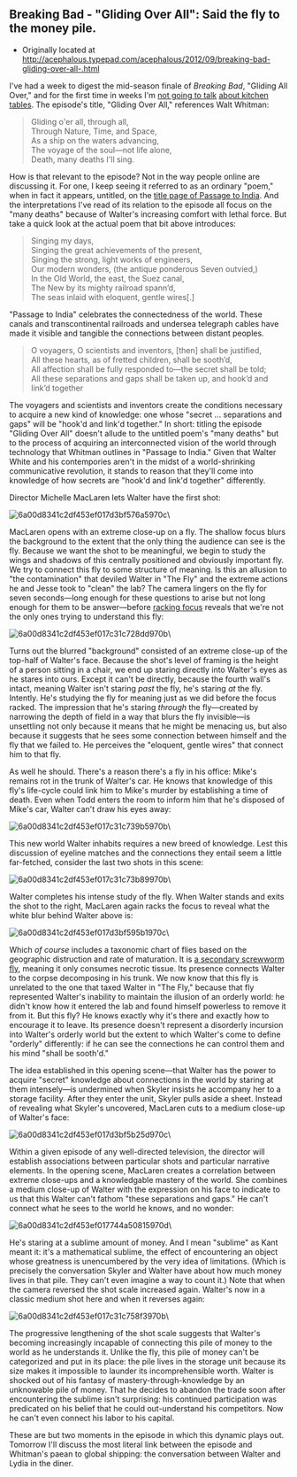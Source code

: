 ## Breaking Bad - "Gliding Over All": Said the fly to the money pile.

 * Originally located at http://acephalous.typepad.com/acephalous/2012/09/breaking-bad-gliding-over-all-.html

I've had a week to digest the mid-season finale of *Breaking Bad*, "Gliding All Over," and for the first time in weeks I'm [not going to talk](http://www.lawyersgunsmoneyblog.com/2012/08/realism-and-bad-manners-in-breaking-bad) [about kitchen tables](http://www.lawyersgunsmoneyblog.com/2012/08/breaking-bad-say-my-name-or-fine-maybe-dont-even-acknowledge-i-exist). The episode's title, "Gliding Over All," references Walt Whitman:

> Gliding o'er all, through all,  
> Through Nature, Time, and Space,  
> As a ship on the waters advancing,  
> The voyage of the soul—not life alone,  
> Death, many deaths I'll sing.  

How is that relevant to the episode? Not in the way people online are discussing it. For one, I keep seeing it referred to as an ordinary "poem," when in fact it appears, untitled, on the [title page of Passage to India](http://books.google.com/books?id=0uIIAAAAQAAJ&amp;lpg=RA2-PA1&amp;ots=TN83uFKNih&amp;dq=whitman%20%22passage%20to%20india%22%20%22gliding%20o'er%20all%22&amp;pg=RA2-PA1#v=onepage&amp;q=whitman%20%22passage%20to%20india%22%20%22gliding%20o'er%20all%22&amp;f=false). And the interpretations I've read of its relation to the episode all focus on the "many deaths" because of Walter's increasing comfort with lethal force. But take a quick look at the actual poem that bit above introduces:

> Singing my days,  
> Singing the great achievements of the present,  
> Singing the strong, light works of engineers,  
> Our modern wonders, (the antique ponderous Seven outvied,)  
> In the Old World, the east, the Suez canal,  
> The New by its mighty railroad spann’d,  
> The seas inlaid with eloquent, gentle wires[.]  

"Passage to India" celebrates the connectedness of the world. These canals and transcontinental railroads and undersea telegraph cables have made it visible and tangible the connections between distant peoples.

> O voyagers, O scientists and inventors, [then] shall be justified,  
> All these hearts, as of fretted children, shall be sooth’d,  
> All affection shall be fully responded to—the secret shall be told;  
> All these separations and gaps shall be taken up, and hook’d and link’d together  

The voyagers and scientists and inventors create the conditions necessary to acquire a new kind of knowledge: one whose "secret ... separations and gaps" will be "hook'd and link'd together." In short: titling the episode "Gliding Over All" doesn't allude to the untitled poem's "many deaths" but to the process of acquiring an interconnected vision of the world through technology that Whitman outlines in "Passage to India." Given that Walter White and his contempories aren't in the midst of a world-shrinking communicative revolution, it stands to reason that they'll come into knowledge of how secrets are "hook'd and link'd together" differently.

Director Michelle MacLaren lets Walter have the first shot:

![6a00d8341c2df453ef017d3bf576a5970c](images/tv/breaking-bad-gliding-over-all-1/6a00d8341c2df453ef017d3bf576a5970c.jpg)\ 

MacLaren opens with an extreme close-up on a fly. The shallow focus blurs the background to the extent that the only thing the audience can see is the fly. Because we want the shot to be meaningful, we begin to study the wings and shadows of this centrally positioned and obviously important fly. We try to connect this fly to some structure of meaning. Is this an allusion to "the contamination" that deviled Walter in "The Fly" and the extreme actions he and Jesse took to "clean" the lab? The camera lingers on the fly for seven seconds—long enough for these questions to arise but not long enough for them to be answer—before [racking focus](http://classes.yale.edu/film-analysis/htmfiles/cinematography.htm#53908) reveals that we're not the only ones trying to understand this fly:

![6a00d8341c2df453ef017c31c728dd970b](images/tv/breaking-bad-gliding-over-all-1/6a00d8341c2df453ef017c31c728dd970b.jpg)\ 

Turns out the blurred "background" consisted of an extreme close-up of the top-half of Walter's face. Because the shot's level of framing is the height of a person sitting in a chair, we end up staring directly into Walter's eyes as he stares into ours. Except it can't be directly, because the fourth wall's intact, meaning Walter isn't staring *past* the fly, he's staring *at* the fly. Intently. He's studying the fly for meaning just as we did before the focus racked. The impression that he's staring *through* the fly—created by narrowing the depth of field in a way that blurs the fly invisible—is unsettling not only because it means that he might be menacing us, but also because it suggests that he sees some connection between himself and the fly that we failed to. He perceives the "eloquent, gentle wires" that connect him to that fly.

As well he should. There's a reason there's a fly in his office: Mike's remains rot in the trunk of Walter's car. He knows that knowledge of this fly's life-cycle could link him to Mike's murder by establishing a time of death. Even when Todd enters the room to inform him that he's disposed of Mike's car, Walter can't draw his eyes away:

![6a00d8341c2df453ef017c31c739b5970b](images/tv/breaking-bad-gliding-over-all-1/6a00d8341c2df453ef017c31c739b5970b.jpg)\ 

This new world Walter inhabits requires a new breed of knowledge. Lest this discussion of eyeline matches and the connections they entail seem a little far-fetched, consider the last two shots in this scene:

![6a00d8341c2df453ef017c31c73b89970b](images/tv/breaking-bad-gliding-over-all-1/6a00d8341c2df453ef017c31c73b89970b.jpg)\ 

Walter completes his intense study of the fly. When Walter stands and exits the shot to the right, MacLaren again racks the focus to reveal what the white blur behind Walter above is:

![6a00d8341c2df453ef017d3bf595b1970c](images/tv/breaking-bad-gliding-over-all-1/6a00d8341c2df453ef017d3bf595b1970c.jpg)\ 

Which *of course* includes a taxonomic chart of flies based on the geographic distruction and rate of maturation. It is [a secondary screwworm fly](http://en.wikipedia.org/wiki/Cochliomyia), meaning it only consumes necrotic tissue. Its presence connects Walter to the corpse decomposing in his trunk. We now know that this fly is unrelated to the one that taxed Walter in "The Fly," because that fly represented Walter's inability to maintain the illusion of an orderly world: he didn't know how it entered the lab and found himself powerless to remove it from it. But this fly? He knows exactly why it's there and exactly how to encourage it to leave. Its presence doesn't represent a disorderly incursion into Walter's orderly world but the extent to which Walter's come to define "orderly" differently: if he can see the connections he can control them and his mind "shall be sooth'd."

The idea established in this opening scene—that Walter has the power to acquire "secret" knowledge about connections in the world by staring at them intensely—is undermined when Skyler insists he accompany her to a storage facility. After they enter the unit, Skyler pulls aside a sheet. Instead of revealing what Skyler's uncovered, MacLaren cuts to a medium close-up of Walter's face:

![6a00d8341c2df453ef017d3bf5b25d970c](images/tv/breaking-bad-gliding-over-all-1/6a00d8341c2df453ef017d3bf5b25d970c.jpg)\ 

Within a given episode of any well-directed television, the director will establish associations between particular shots and particular narrative elements. In the opening scene, MacLaren creates a correlation between extreme close-ups and a knowledgable mastery of the world. She combines a medium close-up of Walter with the expression on his face to indicate to us that this Walter can't fathom "these separations and gaps." He can't connect what he sees to the world he knows, and no wonder:

![6a00d8341c2df453ef017744a50815970d](images/tv/breaking-bad-gliding-over-all-1/6a00d8341c2df453ef017744a50815970d.jpg)\ 

He's staring at a sublime amount of money. And I mean "sublime" as Kant meant it: it's a mathematical sublime, the effect of encountering an object whose greatness is unencumbered by the very idea of limitations. (Which is precisely the conversation Skyler and Walter have about how much money lives in that pile. They can't even imagine a way to count it.) Note that when the camera reversed the shot scale increased again. Walter's now in a classic medium shot here and when it reverses again:

![6a00d8341c2df453ef017c31c758f3970b](images/tv/breaking-bad-gliding-over-all-1/6a00d8341c2df453ef017c31c758f3970b.jpg)\ 

The progressive lengthening of the shot scale suggests that Walter's becoming increasingly incapable of connecting this pile of money to the world as he understands it. Unlike the fly, this pile of money can't be categorized and put in its place: the pile lives in the storage unit because its size makes it impossible to launder its incomprehensible worth. Walter is shocked out of his fantasy of mastery-through-knowledge by an unknowable pile of money. That he decides to abandon the trade soon after encountering the sublime isn't surprising: his continued participation was predicated on his belief that he could out-understand his competitors. Now he can't even connect his labor to his capital.

These are but two moments in the episode in which this dynamic plays out. Tomorrow I'll discuss the most literal link between the episode and Whitman's paean to global shipping: the conversation between Walter and Lydia in the diner.

